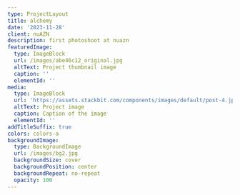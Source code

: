 ```yaml
---
type: ProjectLayout
title: alchemy
date: '2023-11-28'
client: nuAZN
description: first photoshoot at nuazn
featuredImage:
  type: ImageBlock
  url: /images/abe46c12_original.jpg
  altText: Project thumbnail image
  caption: ''
  elementId: ''
media:
  type: ImageBlock
  url: 'https://assets.stackbit.com/components/images/default/post-4.jpeg'
  altText: Project image
  caption: Caption of the image
  elementId: ''
addTitleSuffix: true
colors: colors-a
backgroundImage:
  type: BackgroundImage
  url: /images/bg2.jpg
  backgroundSize: cover
  backgroundPosition: center
  backgroundRepeat: no-repeat
  opacity: 100
---
```

